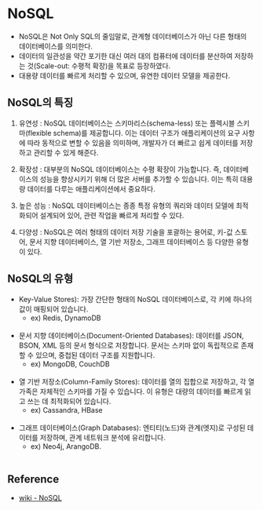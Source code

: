 # NoSQL

- NoSQL은 Not Only SQL의 줄임말로, 관계형 데이터베이스가 아닌 다른 형태의 데이터베이스를 의미한다.
- 데이터의 일관성을 약간 포기한 대신 여러 대의 컴퓨터에 데이터를 분산하여 저장하는 것(Scale-out: 수평적 확장)을 목표로 등장하였다.
- 대용량 데이터를 빠르게 처리할 수 있으며, 유연한 데이터 모델을 제공한다.

## NoSQL의 특징

1. 유연성
   : NoSQL 데이터베이스는 스키마리스(schema-less) 또는 플렉시블 스키마(flexible schema)를 제공합니다. 이는 데이터 구조가 애플리케이션의 요구 사항에 따라 동적으로 변할 수 있음을 의미하며, 개발자가 더 빠르고 쉽게 데이터를 저장하고 관리할 수 있게 해준다.<br>

2. 확장성
   : 대부분의 NoSQL 데이터베이스는 수평 확장이 가능합니다. 즉, 데이터베이스의 성능을 향상시키기 위해 더 많은 서버를 추가할 수 있습니다. 이는 특히 대용량 데이터를 다루는 애플리케이션에서 중요하다.

3. 높은 성능
   : NoSQL 데이터베이스는 종종 특정 유형의 쿼리와 데이터 모델에 최적화되어 설계되어 있어, 관련 작업을 빠르게 처리할 수 있다.

4. 다양성
   : NoSQL은 여러 형태의 데이터 저장 기술을 포괄하는 용어로, 키-값 스토어, 문서 지향 데이터베이스, 열 기반 저장소, 그래프 데이터베이스 등 다양한 유형이 있다.


## NoSQL의 유형

- Key-Value Stores): 가장 간단한 형태의 NoSQL 데이터베이스로, 각 키에 하나의 값이 매핑되어 있습니다.
  - ex) Redis, DynamoDB <br><br>
- 문서 지향 데이터베이스(Document-Oriented Databases): 데이터를 JSON, BSON, XML 등의 문서 형식으로 저장합니다. 문서는 스키마 없이 독립적으로 존재할 수 있으며, 중첩된 데이터 구조를 지원합니다. 
  - ex) MongoDB, CouchDB <br><br>
- 열 기반 저장소(Column-Family Stores): 데이터를 열의 집합으로 저장하고, 각 열 가족은 자체적인 스키마를 가질 수 있습니다. 이 유형은 대량의 데이터를 빠르게 읽고 쓰는 데 최적화되어 있습니다.
  - ex) Cassandra, HBase <br><br>
- 그래프 데이터베이스(Graph Databases): 엔티티(노드)와 관계(엣지)로 구성된 데이터를 저장하며, 관계 네트워크 분석에 유리합니다.
  - ex) Neo4j, ArangoDB. <br><br>


## Reference

- [wiki - NoSQL](https://namu.wiki/w/NoSQL)
